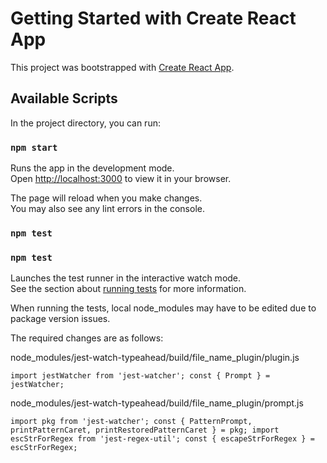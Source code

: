 # Getting Started with Create React App

This project was bootstrapped with [Create React App](https://github.com/facebook/create-react-app).

## Available Scripts

In the project directory, you can run:

### `npm start`

Runs the app in the development mode.\
Open [http://localhost:3000](http://localhost:3000) to view it in your browser.

The page will reload when you make changes.\
You may also see any lint errors in the console.

### `npm test`

### `npm test`

Launches the test runner in the interactive watch mode.\
See the section about [running tests](https://facebook.github.io/create-react-app/docs/running-tests) for more information.

When running the tests, local node_modules may have to be edited due to package version issues.

The required changes are as follows:

node_modules/jest-watch-typeahead/build/file_name_plugin/plugin.js

    import jestWatcher from 'jest-watcher'; const { Prompt } = jestWatcher;

node_modules/jest-watch-typeahead/build/file_name_plugin/prompt.js

    import pkg from 'jest-watcher'; const { PatternPrompt, printPatternCaret, printRestoredPatternCaret } = pkg; import escStrForRegex from 'jest-regex-util'; const { escapeStrForRegex } = escStrForRegex;
